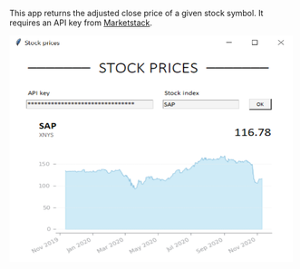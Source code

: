This app returns the adjusted close price of a given stock symbol. It requires an API key from [Marketstack](https://marketstack.com/).


<p>
    <img src="stock_prices.PNG" width="500" height="400" />
</p>

